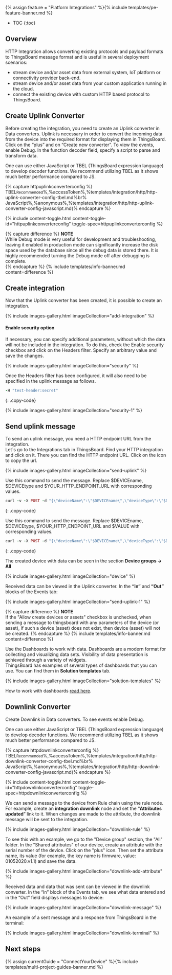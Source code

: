 {% assign feature = "Platform Integrations" %}{% include templates/pe-feature-banner.md %}

* TOC
{:toc}

## Overview

HTTP Integration allows converting existing protocols and payload formats to ThingsBoard message format and is useful in several deployment scenarios: 

 - stream device and/or asset data from external system, IoT platform or connectivity provider back-end.
 - stream device and/or asset data from your custom application running in the cloud.
 - connect the existing device with custom HTTP based protocol to ThingsBoard.

<object width="100%" style="max-width: max-content;" data="/images/user-guide/integrations/http-integration.svg"></object>

## Create Uplink Converter

Before creating the integration, you need to create an Uplink converter in Data converters. Uplink is necessary in order to convert the incoming data from the device into the required format for displaying them in ThingsBoard. 
Click on the “plus” and on “Create new converter”. To view the events, enable Debug. 
In the function decoder field, specify a script to parse and transform data.

One can use either JavaScript or TBEL (ThingsBoard expression language) to develop decoder functions. We recommend utilizing TBEL as it shows much better performance compared to JS.

{% capture httpuplinkconverterconfig %}
TBEL<small>Recommended</small>%,%accessToken%,%templates/integration/http/http-uplink-converter-config-tbel.md%br%
JavaScript<small></small>%,%anonymous%,%templates/integration/http/http-uplink-converter-config-javascript.md{% endcapture %}

{% include content-toggle.html content-toggle-id="httpuplinkconverterconfig" toggle-spec=httpuplinkconverterconfig %}

{% capture difference %}
**NOTE**
<br>
While Debug mode is very useful for development and troubleshooting, leaving it enabled in production mode can significantly increase the disk space used by the database since all the debug data is stored there. It is highly recommended turning the Debug mode off after debugging is complete.  
{% endcapture %}
{% include templates/info-banner.md content=difference %}

## Create integration

Now that the Uplink converter has been created, it is possible to create an integration.

{% include images-gallery.html imageCollection="add-integration" %}

#### Enable security option

If necessary, you can specify additional parameters, without which the data will not be included in the integration.
To do this, check the Enable security checkbox and click on the Headers filter. Specify an arbitrary value and save the changes.

{% include images-gallery.html imageCollection="security" %}

Once the Headers filter has been configured, it will also need to be specified in the uplink message as follows.

```ruby
-H "test-header:secret"
```
{: .copy-code}

{% include images-gallery.html imageCollection="security-1" %}

## Send uplink message

To send an uplink message, you need a HTTP endpoint URL from the integration.  
Let`s go to the Integrations tab in ThingsBoard. Find your HTTP integration and click on it. There you can find the HTTP endpoint URL. Click on the icon to copy the url.

{% include images-gallery.html imageCollection="send-uplink" %}

Use this command to send the message. Replace $DEVICEname, $DEVICEtype and $YOUR_HTTP_ENDPOINT_URL with corresponding values.

```ruby
curl -v -X POST -d "{\"deviceName\":\"$DEVICEname\",\"deviceType\":\"$DEVICEtype\",\"temperature\":33,\"model\":\"test\"}" $YOUR_HTTP_ENDPOINT_URL -H "Content-Type:application/json"
```
{: .copy-code}

Use this command to send the message. Replace $DEVICEname, $DEVICEtype, $YOUR_HTTP_ENDPOINT_URL and $VALUE with corresponding values.

```ruby
curl -v -X POST -d "{\"deviceName\":\"$DEVICEname\",\"deviceType\":\"$DEVICEtype\",\"temperature\":33,\"model\":\"test\"}" $YOUR_HTTP_ENDPOINT_URL -H "Content-Type:application/json" -H "$VALUE"
```
{: .copy-code}

The created device with data can be seen in the section **Device groups -> All**

{% include images-gallery.html imageCollection="device" %}

Received data can be viewed in the Uplink converter. In the **“In”** and **“Out”** blocks of the Events tab:

{% include images-gallery.html imageCollection="send-uplink-1" %}

{% capture difference %}
**NOTE**
<br>
If the "Allow create devices or assets" checkbox is unchecked, when sending a message to thingsboard with any parameters of the device (or asset), if such a device (asset) does not exist, then device (asset) will not be created.
{% endcapture %}
{% include templates/info-banner.md content=difference %}

Use the Dashboards to work with data. Dashboards are a modern format for collecting and visualizing data sets. Visibility of data presentation is achieved through a variety of widgets.  
ThingsBoard has examples of several types of dashboards that you can use. You can find them in **Solution templates** tab.

{% include images-gallery.html imageCollection="solution-templates" %}

How to work with dashboards [read here](/docs/{{docsPrefix}}user-guide/dashboards/).

## Downlink Converter

Create Downlink in Data converters. To see events enable Debug.

One can use either JavaScript or TBEL (ThingsBoard expression language) to develop decoder functions. We recommend utilizing TBEL as it shows much better performance compared to JS.

{% capture httpdownlinkconverterconfig %}
TBEL<small>Recommended</small>%,%accessToken%,%templates/integration/http/http-downlink-converter-config-tbel.md%br%
JavaScript<small></small>%,%anonymous%,%templates/integration/http/http-downlink-converter-config-javascript.md{% endcapture %}

{% include content-toggle.html content-toggle-id="httpdownlinkconverterconfig" toggle-spec=httpdownlinkconverterconfig %}

We can send a message to the device from Rule chain using the rule node. 
For example, create an **integration downlink** node and set the “**Attributes updated**” link to it. 
When changes are made to the attribute, the downlink message will be sent to the integration.

{% include images-gallery.html imageCollection="downlink-rule" %}

To see this with an example, we go to the "Device group" section, the "All" folder. In the "Shared attributes" of our device, create an attribute with the serial number of the device. Click on the "plus" icon.
Then set the attribute name, its value (for example, the key name is firmware, value: 01052020.v1.1) and save the data.

{% include images-gallery.html imageCollection="downlink-add-attribute" %}

Received data and data that was sent can be viewed in the downlink converter. In the “In” block of the Events tab, we see what data entered and in the “Out” field displays messages to device:

{% include images-gallery.html imageCollection="downlink-message" %}

An example of a sent message and a response from ThingsBoard in the terminal:

{% include images-gallery.html imageCollection="downlink-terminal" %}

## Next steps

{% assign currentGuide = "ConnectYourDevice" %}{% include templates/multi-project-guides-banner.md %}
